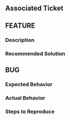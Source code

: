 ## Associated Ticket


## FEATURE

### Description

### Recommended Solution




## BUG
### Expected Behavior

### Actual Behavior

### Steps to Reproduce
